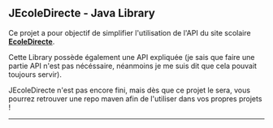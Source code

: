 
## JEcoleDirecte - Java Library 

Ce projet a pour objectif de simplifier l'utilisation de l'API du site scolaire [**EcoleDirecte**](https://www.ecoledirecte.com/).

Cette Library possède également une API expliquée (je sais que faire une partie API n'est pas nécéssaire, néanmoins je me suis dit que cela pouvait toujours servir).

 JEcoleDirecte n'est pas encore fini, mais dès que ce projet le sera, vous pourrez retrouver une repo maven afin de l'utiliser dans vos propres projets !

-----------------------------------